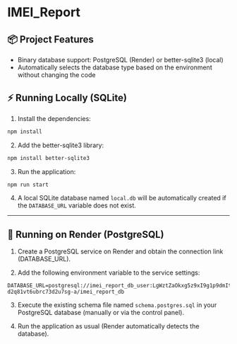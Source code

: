 # IMEI_Report

## 📦 Project Features

- Binary database support: PostgreSQL (Render) or better-sqlite3 (local)
- Automatically selects the database type based on the environment without changing the code

## ⚡️ Running Locally (SQLite)

1. Install the dependencies:
```bash
npm install
```

2. Add the better-sqlite3 library:
```bash
npm install better-sqlite3
```

3. Run the application:
```bash
npm run start
```

4. A local SQLite database named `local.db` will be automatically created if the `DATABASE_URL` variable does not exist.

---

## 🚀 Running on Render (PostgreSQL)

1. Create a PostgreSQL service on Render and obtain the connection link (DATABASE_URL).

2. Add the following environment variable to the service settings:
```
DATABASE_URL=postgresql://imei_report_db_user:LgWztZaOkxg5z9xI9g1p9dmItNlJh1EB@dpg-d2q81vt6ubrc73d2u7sg-a/imei_report_db
```

3. Execute the existing schema file named `schema.postgres.sql` in your PostgreSQL database (manually or via the control panel).

4. Run the application as usual (Render automatically detects the database).
